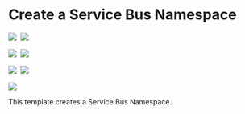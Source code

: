 # Create a Service Bus Namespace

<IMG SRC="https://azbotstorage.blob.core.windows.net/badges/101-servicebus-namespace/PublicLastTestDate.svg" />&nbsp;
<IMG SRC="https://azbotstorage.blob.core.windows.net/badges/101-servicebus-namespace/PublicDeployment.svg" />&nbsp;

<IMG SRC="https://azbotstorage.blob.core.windows.net/badges/101-servicebus-namespace/FairfaxLastTestDate.svg" />&nbsp;
<IMG SRC="https://azbotstorage.blob.core.windows.net/badges/101-servicebus-namespace/FairfaxDeployment.svg" />&nbsp;

<IMG SRC="https://azbotstorage.blob.core.windows.net/badges/101-servicebus-namespace/BestPracticeResult.svg" />&nbsp;
<IMG SRC="https://azbotstorage.blob.core.windows.net/badges/101-servicebus-namespace/CredScanResult.svg" />&nbsp;

<a href="https://portal.azure.com/#create/Microsoft.Template/uri/https%3A%2F%2Fraw.githubusercontent.com%2FAzure%2Fazure-quickstart-templates%2Fmaster%2F101-servicebus-namespace%2Fazuredeploy.json" target="_blank">
    <img src="http://azuredeploy.net/deploybutton.png"/>
</a>

This template creates a Service Bus Namespace.
